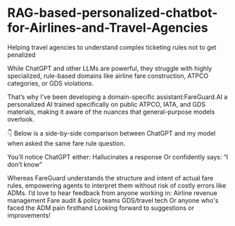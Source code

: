 # RAG-based-personalized-chatbot-for-Airlines-and-Travel-Agencies
Helping travel agencies to understand complex ticketing rules not to get penalized



While ChatGPT and other LLMs are powerful, they struggle with highly specialized, rule-based domains like airline fare construction, ATPCO categories, or GDS violations.

That’s why I’ve been developing a domain-specific assistant:FareGuard.AI 
a personalized AI trained specifically on public ATPCO, IATA, and GDS materials, making it aware of the nuances that general-purpose models overlook.

👇 Below is a side-by-side comparison between ChatGPT and my model when asked the same fare rule question.

You’ll notice ChatGPT either:
Hallucinates a response
Or confidently says: “I don’t know”

Whereas FareGuard understands the structure and intent of actual fare rules, empowering agents to interpret them without risk of costly errors like ADMs.
I’d love to hear feedback from anyone working in:
Airline revenue management
Fare audit & policy teams
GDS/travel tech
Or anyone who's faced the ADM pain firsthand
Looking forward to suggestions or improvements! 


